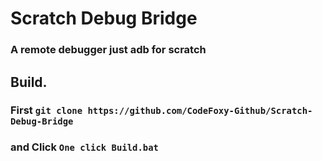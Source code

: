 # Scratch Debug Bridge
### A remote debugger just adb for scratch
## Build.
### First ```git clone https://github.com/CodeFoxy-Github/Scratch-Debug-Bridge```
### and Click ```One click Build.bat```
